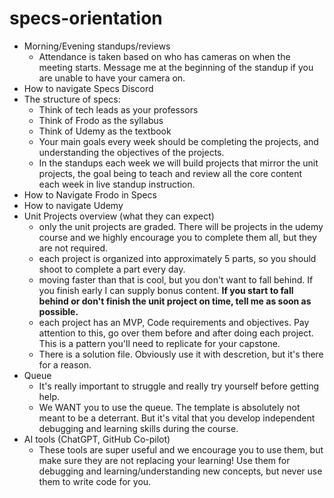 # specs-orientation

- Morning/Evening standups/reviews
  - Attendance is taken based on who has cameras on when the meeting starts. Message me at the beginning of the standup if you are unable to have your camera on.
- How to navigate Specs Discord
- The structure of specs:
  - Think of tech leads as your professors
  - Think of Frodo as the syllabus
  - Think of Udemy as the textbook
  - Your main goals every week should be completing the projects, and understanding the objectives of the projects. 
  - In the standups each week we will build projects that mirror the unit projects, the goal being to teach and review all the core content each week in live standup instruction.
- How to Navigate Frodo in Specs
- How to navigate Udemy
- Unit Projects overview (what they can expect)
  - only the unit projects are graded. There will be projects in the udemy course and we highly encourage you to complete them all, but they are not required. 
  - each project is organized into approximately 5 parts, so you should shoot to complete a part every day. 
  - moving faster than that is cool, but you don't want to fall behind. If you finish early I can supply bonus content. **If you start to fall behind or don't finish the unit project on time, tell me as soon as possible.**
  - each project has an MVP, Code requirements and objectives. Pay attention to this, go over them before and after doing each project. This is a pattern you'll need to replicate for your capstone. 
  - There is a solution file. Obviously use it with descretion, but it's there for a reason. 
- Queue
  - It's really important to struggle and really try yourself before getting help. 
  - We WANT you to use the queue. The template is absolutely not meant to be a deterrant. But it's vital that you develop independent debugging and learning skills during the course. 
- AI tools (ChatGPT, GitHub Co-pilot)
  - These tools are super useful and we encourage you to use them, but make sure they are not replacing your learning! Use them for debugging and learning/understanding new concepts, but never use them to write code for you.
